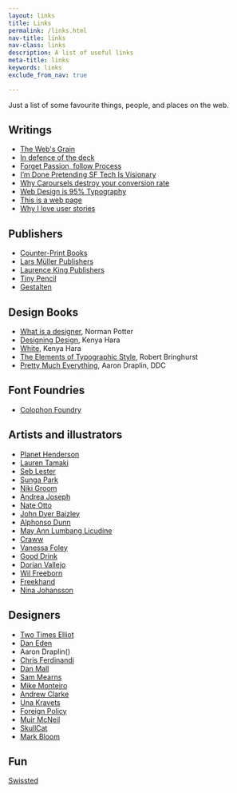 ```yaml
---
layout: links
title: Links
permalink: /links.html
nav-title: links
nav-class: links
description: A list of useful links
meta-title: links
keywords: links
exclude_from_nav: true

---
```


Just a list of some favourite things, people, and places on the web.

## Writings

* [The Web's Grain](http://www.frankchimero.com/writing/the-webs-grain 'Frank Chimero')
* [In defence of the deck](http://abovethecrowd.com/2015/07/07/in-defense-of-the-deck/)
* [Forget Passion, follow Process](https://signalvnoise.com/posts/2904-forget-passion-focus-on-process, '37 Signals')
* [I’m Done Pretending SF Tech Is Visionary](https://medium.com/startup-grind/im-done-pretending-sf-tech-is-visionary-9d0e91bfacfb#.mgo5s7c8b)
* [Why Caroursels destroy your conversion rate](http://torspark.com/why-carousels-destroy-your-conversion-rate/, 'Torspark.com')
* [Web Design is 95% Typography](https://ia.net/know-how/the-web-is-all-about-typography-period, 'ai.net')
* [This is a web page](https://justinjackson.ca/words.html 'justinjackson.ca')
* [Why I love user stories](http://www.usabilitycounts.com/2013/10/11/why-i-love-user-stories/)

## Publishers

* [Counter-Print Books](www.counter-print.co.uk)
* [Lars Müller Publishers](https://www.lars-mueller-publishers.com)
* [Laurence King Publishers](www.laurenceking.com)
* [Tiny Pencil](http://shop.tinypencil.com/)
* [Gestalten](http://shop.gestalten.com/)


## Design Books

* [What is a designer](https://www.amazon.co.uk/What-Designer-Things-Places-Messages/dp/0907259162), Norman Potter
* [Designing Design](https://www.amazon.co.uk/Kenya-Hara-Designing-Design/dp/3037784504), Kenya Hara
* [White](https://www.amazon.co.uk/gp/product/3037781831/ref=pd_sbs_14_img_0?ie=UTF8&psc=1&refRID=WKEHM6P14MNRXAMKYQNH), Kenya Hara
* [The Elements of Typographic Style](https://www.amazon.co.uk/Elements-Typographic-Style-Version-Anniversary/dp/0881792128/ref=sr_1_1?s=books&ie=UTF8&qid=1476712250&sr=1-1), Robert Bringhurst
* [Pretty Much Everything](http://ddcbook.com/), Aaron Draplin, DDC

## Font Foundries

* [Colophon Foundry](http://www.colophon-foundry.org/)

## Artists and illustrators

* [Planet Henderson](http://www.planethenderson.com/storyboards/#/spiderman4/)
* [Lauren Tamaki](http://laurentamaki.com/)
* [Seb Lester](https://www.seblester.com/)
* [Sunga Park](https://www.behance.net/parksunga)
* [Niki Groom](http://www.missmagpiefashionspy.com)
* [Andrea Joseph](https://www.flickr.com/photos/andreajoseph/)
* [Nate Otto](http://nateotto.com/section/304609.html)
* [John Dyer Baizley](http://aperfectmonster.com/)
* [Alphonso Dunn](https://www.youtube.com/user/LighterNoteProd)
* [May Ann Lumbang Licudine](http://shardula.tumblr.com/)
* [Craww](http://craww.bigcartel.com)
* [Vanessa Foley](www.vanessafoley.co.uk/)
* [Good Drink](http://tedkim1984.tumblr.com/)
* [Dorian Vallejo](http://dorianvallejo.com/)
* [Wil Freeborn](http://www.wilfreeborn.co.uk/)
* [Freekhand](https://www.flickr.com/photos/mherranz/)
* [Nina Johansson](http://www.ninajohansson.se/)

## Designers

* [Two Times Elliot](http://2xelliott.co.uk/)
* [Dan Eden](https://daneden.me/2016/08/04/the-weird-wide-web/)
* Aaron Draplin()
* [Chris Ferdinandi](https://gomakethings.com/consulting/)
* [Dan Mall](http://danielmall.com/articles/the-post-psd-era/)
* [Sam Mearns](http://sammearns.co.uk/)
* [Mike Monteiro](http://muledesign.com/)
* [Andrew Clarke](https://stuffandnonsense.co.uk/)
* [Una Kravets](https://github.com/una)
* [Foreign Policy](http://www.foreignpolicydesign.com)
* [Muir McNeil](http://www.muirmcneil.com/)
* [SkullCat](http://mrmrs.io/writing/)
* [Mark Bloom](http://www.mashcreative.co.uk/)


## Fun

[Swissted](http://www.swissted.com/)

